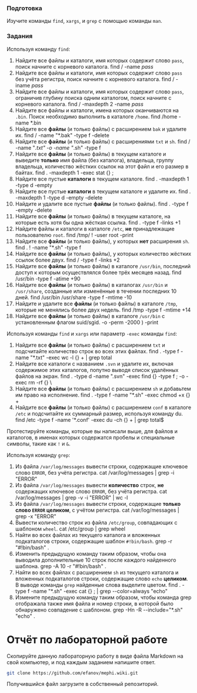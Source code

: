 ### Подготовка

Изучите команды `find`, `xargs`, и `grep` с помощью команды `man`.

### Задания

Используя команду `find`:

1. Найдите все файлы и каталоги, имя которых содержит слово `pass`, поиск начните с корневого каталога.
find / -name *pass*
1. Найдите все файлы и каталоги, имя которых содержит слово `pass` без учёта регистра, поиск начните с корневого каталога.
find / -iname *pass*
1. Найдите все файлы и каталоги, имя которых содержит слово `pass`, ограничив глубину поиска одним каталогом, поиск начните с корневого каталога.
find / -maxdepth 2 -name *pass*
1. Найдите все файлы и каталоги, имена которых оканчиваются на `.bin`. Поиск необходимо выполнить в каталоге `/home`.
find /home -name *.bin
1. Найдите все **файлы** (и только файлы) с расширением `bak` и удалите их.
find / -name "*.bak" -type f -delete
1. Найдите все **файлы** (и только файлы) с расширениями `txt` и `sh`.
find / -name "*.txt" -o -name "*.sh" -type f
1. Найдите все **файлы** (и только файлы) в текущем каталоге и выведите **только** имя файла (без каталога), владельца, группу владельца, количество жёстких ссылок на этот файл и его размер в байтах.
find . -maxdepth 1 -exec stat \{} \; 
1. Найдите все пустые **каталоги** в текущем каталоге.
find . -maxdepth 1 -type d -empty
1. Найдите все пустые **каталоги** в текущем каталоге и удалите их.
find . -maxdepth 1 -type d -empty -delete
1. Найдите и удалите все пустые **файлы** (и только файлы).
find . -type f -empty -delete
1. Найдите все **файлы** (и только файлы) в текущем каталоге, на которые есть хотя бы одна жёсткая ссылка.
find . -type f -links +1
1. Найдите файлы и каталоги в каталоге `/etc`, **не** принадлежащие пользователю `root`.
find /tmp/ \! -user root -print
1. Найдите все **файлы** (и только файлы), у которых **нет** расширения `sh`.
find . \! -name "*.sh" -type f
1. Найдите все **файлы** (и только файлы), у которых количество жёстких ссылок более двух.
find / -type f -links +2
1. Найдите все **файлы** (и только файлы) в каталоге `/usr/bin`, последний доступ к которым осуществлялся более трёх месяцев назад.
find /usr/bin -type f -atime +90
1. Найдите все **файлы** (и только файлы) в каталогах `/usr/bin` и `/usr/share`, созданные или изменённые в течении последних 10 дней.
find /usr/bin /usr/share -type f -mtime -10
1. Найдите и удалите все **файлы** (и только файлы) в каталоге `/tmp`, которые не менялись более двух недель.
find /tmp -type f -mtime +14
1. Найдите все **файлы** (и только файлы) в каталоге `/usr/bin` с установленным флагом suid/sgid.
-o -perm -2000 \) -print

Используя команды `find` и `xargs` или параметр `-exec` команды `find`:

1. Найдите все **файлы** (и только файлы) с расширением `txt` и подсчитайте количество строк во всех этих файлах.
find . -type f -name "*.txt" -exec wc -l {} \+ | grep total
1. Найдите все каталоги с названием `.svn` и удалите их, включая содержимое этих каталогов, попутно выводя список удалённых файлов на экран.
find . -type d -name ".svn" -exec find {} -type f \; -o -exec rm -rf {} \
1. Найдите все **файлы** (и только файлы) с расширением `sh` и добавьтем им право на исполнение.
find . -type f -name "*.sh" -exec chmod +x {} \+
1. Найдите все **файлы** (и только файлы) с расширением `conf` в каталоге `/etc` и подсчитайте их суммарный размер, используя команду du.
find /etc -type f -name '*.conf' -exec du -ch {} + | grep total$

Протестируйте команды, которые вы написали выше, для файлов и каталогов, в именах которых содержатся пробелы и специальные символы, такие как `!` и `&`.

Используя команду `grep`:

1. Из файла `/var/log/messages` вывести строки, содержащие ключевое слово `ERROR`, без учёта регистра.
cat /var/log/messages | grep -i "ERROR"
1. Из файла `/var/log/messages` вывести **количество** строк, **не** содержащих ключевое слово `ERROR`, без учёта регистра.
cat /var/log/messages | grep -v -i "ERROR" | wc -l
1. Из файла `/var/log/messages` вывести строки, содержащие **только слово `ERROR` целиком**, с учётом регистра.
cat /var/log/messages | grep -x "ERROR"
1. Вывести количество строк из файла `/etc/group`, совпадающих с шаблоном `wheel`.
cat /etc/group | grep wheel
1. Найти во всех файлах из текущего каталога и вложенных подкаталогов строки, содержащие шаблон `#!bin/bash`.
grep -r "#\!bin\/bash" .
1. Изменить предыдущую команду таким образом, чтобы она выводила дополнительные 10 строк после каждого найденного шаблона.
grep -A 10 -r "#\!bin\/bash" .
1. Найти во всех файлах с расширением `sh` из текущего каталога и вложенных подкаталогов строки, содержащие слово `echo` **целиком**. В выводе команды `grep` найденные слова выделите цветом.
find . -type f -name "*.sh" -exec cat {} \; | grep --color=always "echo"
1. Измените предыдущую команду таким образом, чтобы команда grep отображала также имя файла и номер строки, в которой было обнаружено совпадение с шаблоном.
grep -Hn -R --include="*.sh" "echo" .

# Отчёт по лабораторной работе

Скопируйте данную лабораторную работу в виде файла Markdown на свой компьютер, и под каждым заданием напишите ответ.

```sh
git clone https://github.com/efanov/mephi.wiki.git
```

Получившийся файл загрузите в собственный репозиторий.
